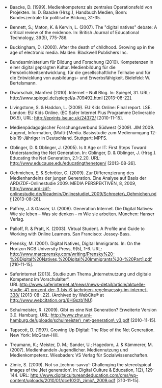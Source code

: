 <!-- filename: 99_Literatur.md -->
<!-- title: Literatur -->

- Baacke, D. (1999). Medienkompetenz als zentrales Operationsfeld von Projekten. In: D. Baacke (Hrsg.), Handbuch Medien, Bonn: Bundeszentrale für politische Bildung, 31-35.

- Bennett, S.; Maton, K. &amp; Kervin, L. (2007). The "digital natives" debate: A critical review of the evidence. In: British Journal of Educational Technology, 39(5), 775-786.

- Buckingham, D. (2000). After the death of childhood. Growing up in the age of electronic media. Malden: Blackwell Publishers Inc.

- Bundesministerium für Bildung und Forschung (2010). Kompetenzen in einer digital geprägten Kultur. Medienbildung für die Persönlichkeitsentwicklung, für die gesellschaftliche Teilhabe und für die Entwicklung von ausbildungs- und Erwerbsfähigkeit. Bielefeld: W. Bertelsmann.

- Dworschak, Manfred (2010). Internet – Null Blog. In: Spiegel, 31. URL: http://www.spiegel.de/spiegel/a-709492.html \[2013-08-22].

- Livingstone, S. &amp; Haddon, L. (2009). EU Kids Online: Final report. LSE. London: EU Kids Online. (EC Safer Internet Plus Programme Deliverable D6.5), URL: http://eprints.lse.ac.uk/24372/ \[2010-11-15].

- Medienpädagogischer Forschungsverbund Südwest (2009). JIM 2009. Jugend, Information, (Multi-)Media. Basisstudie zum Medienumgang 12- bis 19-Jähriger in Deutschland. Stuttgart: MPFS.

- Oblinger, D. &amp; Oblinger, J. (2005). Is It Age or IT: First Steps Toward Understanding the Net Generation. In: Oblinger, D. &amp; Oblinger, J. (Hrsg.). Educating the Net Generation, 2.1-2.20. URL: http://www.educause.edu/educatingthenetgen/ \[2013-08-26].

- Oehmichen, E. &amp; Schröter, C. (2009). Zur Differenzierung des Medienhandelns der jungen Generation. Eine Analyse auf Basis der ARD/ZDF-Onlinestudie 2009. MEDIA PERSPEKTIVEN, 8, 2009, http://www.ard-zdf-onlinestudie.de/fileadmin/Onlinestudie\_2009/Schroeter\_Oehmichen.pdf \[2013-08-26].

- Palfrey, J. &amp; Gasser, U. (2008). Generation Internet. Die Digital Natives: Wie sie leben – Was sie denken – m Wie sie arbeiten. München: Hanser Verlag.

- Palloff, R. &amp; Pratt, K. (2003). Virtual Student. A Profile and Guide to Working with Online Learners. San Francisco: Jossey-Bass.

- Prensky, M. (2001). Digital Natives, Digital Immigrants. In: On the Horizon NCB University Press, 9(5), 1-6. URL: http://www.marcprensky.com/writing/Prensky%20-%20Digital%20Natives,%20Digital%20Immigrants%20-%20Part1.pdf \[210-11-15].

- Saferinternet (2013). Studie zum Thema „Internetnutzung und digitale Kompetenz im Vorschulalter“. URL:http://www.saferinternet.at/news/news-detail/article/aktuelle-studie-41-prozent-der-3-bis-6-jaehrigen-regelmaessig-im-internet-338/ \[2013-08-.22]. (Archived by WebCite® at http://www.webcitation.org/6HGszb1NU)

- Schulmeister, R. (2009). Gibt es eine Net Generation? Erweiterte Version 3.0. Hamburg, URL: http://www.zhw.uni-hamburg.de/uploads/schulmeister\_net-generation\_v3.pdf \[2010-11-15].

- Tapscott, D. (1997). Growing Up Digital: The Rise of the Net Generation. New York: McGraw-Hill.

- Treumann, K.; Meister, D. M.; Sander, U.; Hagedorn, J. &amp; Kämmerer, M. (2007). Medienhandeln Jugendlicher. Mediennutzung und Medienkompetenz. Wiesbaden: VS Verlag für Sozialwissenschaften.

- Zimic, S. (2009). Not so ‚techno-savvy‘: Challenging the stereotypical images of the ‚Net generation‘. In: Digital Culture &amp; Education, 1(2), 129-144. URL: http://www.digitalcultureandeducation.com/cms/wp-content/uploads/2010/01/dce1020\_zimic\_2009.pdf \[210-11-15].
